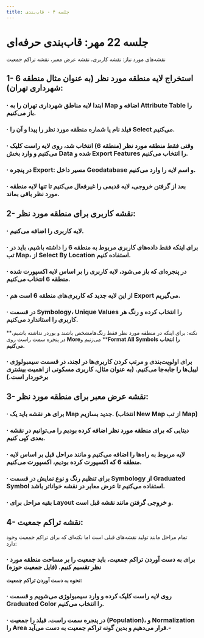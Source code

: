 ```yaml
---
title: جلسه ۴ - قاب‌بندی 
---
```

# جلسه 22 مهر: قاب‌بندی حرفه‌ای

نقشه‌های مورد نیاز: نقشه کاربری، نقشه عرض معبر، نقشه تراکم جمعیت

## 1-   استخراج لایه منطقه مورد نظر (به عنوان مثال منطقه 6 شهرداری تهران):

### ·       ابتدا لایه مناطق شهرداری تهران را به Map اضافه و Attribute Table را باز می‌کنیم.

### ·       فیلد نام یا شماره منطقه مورد نظر را پیدا و آن را Select می‌کنیم.

### ·       وقتی فقط منطقه مورد نظر (منطقه 6) انتخاب شد، روی لایه راست کلیک می‌کنیم و وارد بخش Data شده و Export Features را انتخاب می‌کنیم.

### ·       در پنجره Export: مسیر داخل Geodatabase و اسم لایه را وارد می‌کنیم.

### ·       بعد از گرفتن خروجی، لایه قدیمی را غیرفعال می‌کنیم تا تنها لایه منطقه مورد نظر باقی بماند.

## 2-   نقشه کاربری برای منطقه مورد نظر:

### ·       لایه کاربری را اضافه می‌کنیم.

### ·       برای اینکه فقط داده‌های کاربری مربوط به منطقه 6 را داشته باشیم، باید در تب Map، از Select By Location استفاده کنیم.

### ·       در پنجره‌ای که باز می‌شود، لایه کاربری را بر اساس لایه اکسپورت شده منطقه 6 انتخاب می‌کنیم.

### ·       از این لایه جدید که کاربری‌های منطقه 6 است هم Export می‌گیریم.

### ·       در قسمت Symbology، Unique Values را انتخاب کرده و رنگ‌ هر کاربری را استاندارد می‌کنیم.

**نکته: برای اینکه در منطقه مورد نظر فقط رنگ‌هامشخص باشند و بوردر نداشته باشیم، در پنجره سمت راست روی ****More****می‌زنیم و ****Format All Symbols** **را انتخاب می‌کنیم.**

### ·       برای اولویت‌بندی و مرتب کردن کاربری‌ها در لجند، در قسمت سیمبولوژی لیبل‌ها را جابه‌جا می‌کنیم. (به عنوان مثال، کاربری مسکونی از اهمیت بیشتری برخوردار است.)

## 3-    نقشه عرض معبر برای منطقه مورد نظر:

### ·       برای هر نقشه باید یک Map جدید بسازیم. (انتخاب New Map از تب Map)

### ·       دیتایی که برای منطقه مورد نظر اضافه کرده بودیم را می‌توانیم در نقشه بعدی کپی کنیم.

### ·       لایه مربوط به راه‌ها را اضافه می‌کنیم و مانند مراحل قبل بر اساس لایه منطقه 6 که اکسپورت کرده بودیم، اکسپورت می‌کنیم.

### ·       برای تنظیم رنگ و نوع نمایش در قسمت Symbology از Graduated Symbol استفاده می‌کنیم تا عرض معابر در نقشه خواناتر باشد.

### ·       بقیه مراحل برای Layout و خروجی گرفتن مانند نقشه قبل است.

## 4-   نقشه تراکم جمعیت:

تمام مراحل مانند تولید نقشه‌های قبلی است اما نکته‌ای که برای تراکم جمعیت وجود دارد:

### ·       برای به دست آوردن تراکم جمعیت، باید جمعیت را بر مساحت منطقه مورد نظر تقسیم کنیم. (فایل جمعیت حوزه)

**نحوه به دست آوردن تراکم جمعیت:**

### ·       روی لایه راست کلیک کرده و وارد سیمبولوژی می‌شویم و قسمت Graduated Color را انتخاب می‌کنیم.

### ·       در پنجره سمت راست، فیلد را جمعیت (Population)، و Normalization را Area قرار می‌‌دهیم و بدین گونه تراکم جمعیت به دست می‌آید.-
